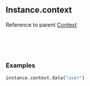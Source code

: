 ## Instance.context

Reference to parent [Context](pages/Context.md)

<br>
<br>
<br>

### Examples

```python
instance.context.data("user")
```